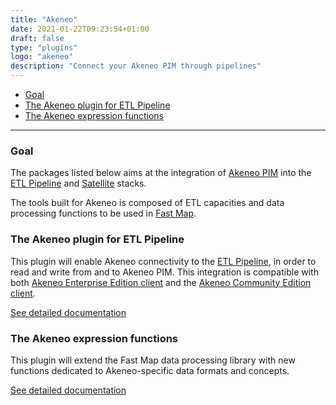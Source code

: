 ```yaml
---
title: "Akeneo"
date: 2021-01-22T09:23:54+01:00
draft: false
type: "plugins"
logo: "akeneo"
description: "Connect your Akeneo PIM through pipelines"
---
```


- [Goal](#goal)
- [The Akeneo plugin for ETL Pipeline](#the-akeneo-plugin-for-etl-pipeline)
- [The Akeneo expression functions](#the-akeneo-expression-functions)
---

### Goal

The packages listed below aims at the integration of [Akeneo PIM](https://www.akeneo.com) into the [ETL Pipeline](../../components/pipeline) 
and [Satellite](../../components/satellite) stacks.

The tools built for Akeneo is composed of ETL capacities and data processing functions to be used in
[Fast Map](../../components/fast-map).

### The Akeneo plugin for ETL Pipeline

This plugin will enable Akeneo connectivity to the [ETL Pipeline](../../components/pipeline), in order to
read and write from and to Akeneo PIM. This integration is compatible with both
[Akeneo Enterprise Edition client](https://github.com/akeneo/api-php-client-ee)
and the [Akeneo Community Edition client](https://github.com/akeneo/api-php-client).

[See detailed documentation](plugin)

### The Akeneo expression functions

This plugin will extend the Fast Map data processing library with new functions dedicated to Akeneo-specific
data formats and concepts.

[See detailed documentation](expression-language)
